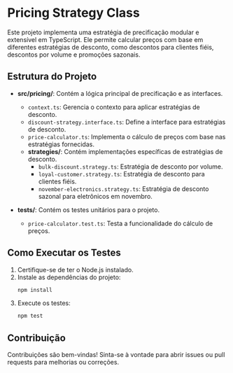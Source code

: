 # Pricing Strategy Class

Este projeto implementa uma estratégia de precificação modular e extensível em TypeScript. Ele permite calcular preços com base em diferentes estratégias de desconto, como descontos para clientes fiéis, descontos por volume e promoções sazonais.

## Estrutura do Projeto

- **src/pricing/**: Contém a lógica principal de precificação e as interfaces.

  - `context.ts`: Gerencia o contexto para aplicar estratégias de desconto.
  - `discount-strategy.interface.ts`: Define a interface para estratégias de desconto.
  - `price-calculator.ts`: Implementa o cálculo de preços com base nas estratégias fornecidas.
  - **strategies/**: Contém implementações específicas de estratégias de desconto.
    - `bulk-discount.strategy.ts`: Estratégia de desconto por volume.
    - `loyal-customer.strategy.ts`: Estratégia de desconto para clientes fiéis.
    - `november-electronics.strategy.ts`: Estratégia de desconto sazonal para eletrônicos em novembro.

- **tests/**: Contém os testes unitários para o projeto.
  - `price-calculator.test.ts`: Testa a funcionalidade do cálculo de preços.

## Como Executar os Testes

1. Certifique-se de ter o Node.js instalado.
2. Instale as dependências do projeto:
   ```bash
   npm install
   ```
3. Execute os testes:
   ```bash
   npm test
   ```

## Contribuição

Contribuições são bem-vindas! Sinta-se à vontade para abrir issues ou pull requests para melhorias ou correções.
